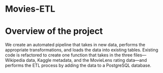 # Movies-ETL

# Overview of the project
We create an automated pipeline that takes in new data, performs the appropriate transformations, and loads the data into existing tables. Existing code is refactored to create one function that takes in the three files—Wikipedia data, Kaggle metadata, and the MovieLens rating data—and performs the ETL process by adding the data to a PostgreSQL database.

